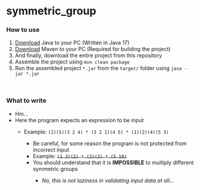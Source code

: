 <h1>symmetric_group</h1>
<h3>How to use</h5>
<ol>
  <li><a href="https://www.oracle.com/java/technologies/javase/jdk17-archive-downloads.html">Download</a> Java to your PC (Written in Java 17)</li>
  <li><a href="https://maven.apache.org/download.cgi">Download</a> Maven to your PC (Required for building the project)</li>
  <li>And finally, download the entire project from this repository</li>
  <li>Assemble the project using <code>mvn clean package</code></li>
  <li>Run the assembled project <code>*.jar</code> from the <code>target/</code> folder using <code>java -jar *.jar</code></li>
</ol>

<br>

<h3>What to write</h3>
<ul>
  <li>Hm...</li>
  <li>Here the program expects an expression to be input</li>
  <ul>
    <li>Example: <code>(1)(5)(3 2 4) * (3 2 1)(4 5) * (1)(2)(4)(5 3)</code></li>
    <ul>
      <li>Be careful, for some reason the program is not protected from incorrect input</li>
      <li>Example: <s><code>(1 3)(2) * (3)(3) * (5 10)</code></s></li>
      <li>You should understand that it is <b>IMPOSSIBLE</b> to multiply different symmetric groups</li>
      <ul>
        <li><i>No, this is not laziness in validating input data at all...</i></li>
      </ul>
    </ul>
  </ul>
</ul>
